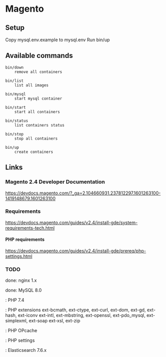 # Magento

## Setup
Copy mysql.env.example to mysql.env
Run bin/up 

## Available commands
    bin/down
        remove all containers
    
    bin/list
        list all images
    
    bin/mysql
        start mysql container
    
    bin/start
        start all containers
    
    bin/status
        list containers status
    
    bin/stop
        stop all containers
    
    bin/up
        create containers
    

## Links
### Magento 2.4 Developer Documentation
https://devdocs.magento.com/?_ga=2.104660931.237812297.1601263100-1419148679.1601263100

### Requirements
https://devdocs.magento.com/guides/v2.4/install-gde/system-requirements-tech.html
 
#### PHP requirements
https://devdocs.magento.com/guides/v2.4/install-gde/prereq/php-settings.html 

### TODO
done: nginx 1.x
 
done: MySQL 8.0
 
: PHP 7.4
 
: PHP extensions
  ext-bcmath, ext-ctype, ext-curl, ext-dom, ext-gd, ext-hash, ext-iconv
  ext-intl, ext-mbstring, ext-openssl, ext-pdo_mysql, ext-simplexml, ext-soap
  ext-xsl, ext-zip

: PHP OPcache
 
: PHP settings

: Elasticsearch 7.6.x
